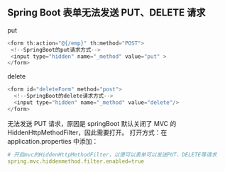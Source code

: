 ## Spring Boot 表单无法发送 PUT、DELETE 请求
put
 ```javascript
<form th:action="@{/emp}" th:method="POST">
  <!--SpringBoot的put请求方式-->
  <input type="hidden" name="_method" value="put" >
</form>
 ```

delete
```javascript
<form id="deleteForm" method="post">
  <!--SpringBoot的delete请求方式-->
  <input type="hidden" name="_method" value="delete"/>
</form>
```

无法发送 PUT 请求，原因是 springBoot 默认关闭了 MVC 的 HiddenHttpMethodFilter，因此需要打开。
打开方式：在 application.properties 中添加：
```yml
# 开启mvc的HiddenHttpMethodFilter，以便可以表单可以发送PUT、DELETE等请求
spring.mvc.hiddenmethod.filter.enabled=true
```

 
